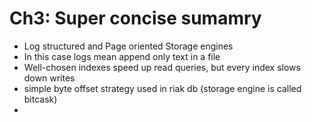# Ch3: Super concise sumamry
- Log structured and Page oriented Storage engines
- In this case logs mean append only text in a file
- Well-chosen indexes speed up read queries, but every index slows down writes
- simple byte offset strategy used in riak db (storage engine is called bitcask)
- 
